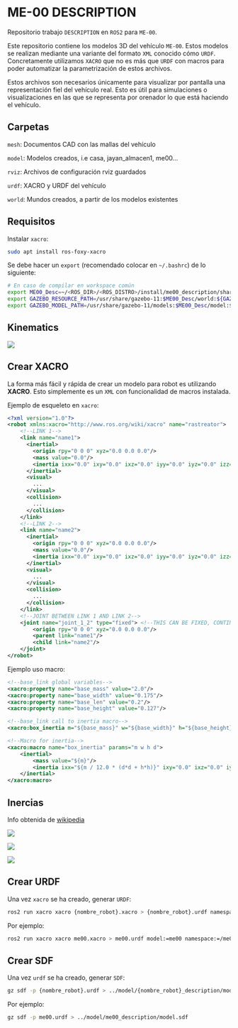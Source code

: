 # ME-00 DESCRIPTION

Repositorio trabajo `DESCRIPTION` en `ROS2` para `ME-00`.

Este repositorio contiene los modelos 3D del vehículo `ME-00`. Estos modelos se realizan mediante una variante del formato `XML` conocido cómo `URDF`. Concretamente utilizamos `XACRO` que no es más que `URDF` con macros para poder automatizar la parametrización de estos archivos.

Estos archivos son necesarios únicamente para visualizar por pantalla una representación fiel del vehículo real. Esto es útil para simulaciones o visualizaciones en las que se representa por orenador lo que está haciendo el vehículo.



## Carpetas

`mesh`: Documentos CAD con las mallas del vehículo

`model`: Modelos creados, i.e casa, jayan_almacen1, me00...

`rviz`: Archivos de configuración rviz guardados

`urdf`: XACRO  y URDF del vehículo

`world`: Mundos creados, a partir de los modelos existentes



## Requisitos

Instalar `xacro`:

```bash
sudo apt install ros-foxy-xacro
```

Se debe hacer un `export` (recomendado colocar en `~/.bashrc`) de lo siguiente:

```bash
# En caso de compilar en workspace común
export ME00_Desc=~/<ROS_DIR>/<ROS_DISTRO>/install/me00_description/share/me00_description
export GAZEBO_RESOURCE_PATH=/usr/share/gazebo-11:$ME00_Desc/world:${GAZEBO_RESOURCE_PATH}
export GAZEBO_MODEL_PATH=/usr/share/gazebo-11/models:$ME00_Desc/model:${GAZEBO_MODEL_PATH}vv
```


## Kinematics

![](../../img/kinematics.png)



## Crear XACRO

La forma más fácil y rápida de crear un modelo para robot es utilizando  **XACRO**. Esto simplemente es un `XML` con funcionalidad de macros instalada.

Ejemplo de esqueleto en `xacro`: 

```xml
<?xml version="1.0"?>
<robot xmlns:xacro="http://www.ros.org/wiki/xacro" name="rastreator">
    <!--LINK 1-->
    <link name="name1">
      <inertial>
        <origin rpy="0 0 0" xyz="0.0 0.0 0.0"/>
        <mass value="0.0"/>
        <inertia ixx="0.0" ixy="0.0" ixz="0.0" iyy="0.0" iyz="0.0" izz="0.0"/>
      </inertial>
      <visual>
        ...
      </visual>
      <collision>
        ...
      </collision>
    </link>
    <!--LINK 2-->
    <link name="name2">
      <inertial>
        <origin rpy="0 0 0" xyz="0.0 0.0 0.0"/>
        <mass value="0.0"/>
        <inertia ixx="0.0" ixy="0.0" ixz="0.0" iyy="0.0" iyz="0.0" izz="0.0"/>
      </inertial>
      <visual>
        ...
      </visual>
      <collision>
        ...
      </collision>
    </link>
    <!--JOINT BETWEEN LINK 1 AND LINK 2-->
    <joint name="joint_1_2" type="fixed"> <!--THIS CAN BE FIXED, CONTINOUS OR REVOLUTE-->
        <origin rpy="0 0 0" xyz="0.0 0.0 0.0"/>
        <parent link="name1"/>
        <child link="name2"/>
    </joint>
</robot>
```

Ejemplo uso macro:

```xml
<!--base_link global variables-->
<xacro:property name="base_mass" value="2.0"/>
<xacro:property name="base_width" value="0.175"/>
<xacro:property name="base_len" value="0.2"/>
<xacro:property name="base_height" value="0.127"/>

<!--base_link call to inertia macro-->
<xacro:box_inertia m="${base_mass}" w="${base_width}" h="${base_height}" d="${base_len}"/>

<!--Macro for inertia-->
<xacro:macro name="box_inertia" params="m w h d">
    <inertial>
        <mass value="${m}"/>
        <inertia ixx="${m / 12.0 * (d*d + h*h)}" ixy="0.0" ixz="0.0" iyy="${m / 12.0 * (w*w + h*h)}" iyz="0.0" izz="${m / 12.0 * (w*w + d*d)}"/>
    </inertial>
</xacro:macro>
```





## Inercias

Info obtenida de  [wikipedia](https://en.wikipedia.org/wiki/List_of_moments_of_inertia)

![](../../img/box_inertias.png)



![](../../img/cylinder_inertias.png)

![](../../img/sphere_inertias.png)



## Crear URDF

Una vez `xacro` se ha creado, generar `URDF`:

```bash
ros2 run xacro xacro {nombre_robot}.xacro > {nombre_robot}.urdf namespace:={namespace_name}
```

Por ejemplo:
```bash
ros2 run xacro xacro me00.xacro > me00.urdf model:=me00 namespace:=/me00_1
```


## Crear SDF

Una vez `urdf` se ha creado, generar `SDF`:

```bash
gz sdf -p {nombre_robot}.urdf > ../model/{nombre_robot}_description/model.sdf
```

Por ejemplo:
```bash
gz sdf -p me00.urdf > ../model/me00_description/model.sdf
```
